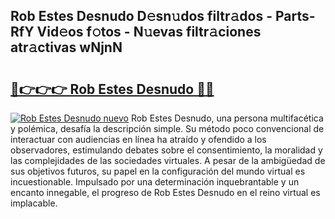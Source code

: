 ## Rob Estes Desnudo D𝚎sn𝚞dos filtr𝚊dos - Parts-RfY Vid𝚎os f𝚘tos - N𝚞evas filtr𝚊ciones atr𝚊ctivas wNjnN

# <h2><a href="http://mb34ji2.tromn.icu/?c=Rob+Estes+Desnudo">🔗👉👉👉 Rob Estes Desnudo 🔗🔗</a></h2>

[![Rob Estes Desnudo nuevo](https://i.imgur.com/pEAQMta.gif)](http://mb34ji2.tromn.icu/?c=Rob+Estes+Desnudo)
Rob Estes Desnudo, una persona multifacética y polémica, desafía la descripción simple. Su método poco convencional de interactuar con audiencias en línea ha atraído y ofendido a los observadores, estimulando debates sobre el consentimiento, la moralidad y las complejidades de las sociedades virtuales. A pesar de la ambigüedad de sus objetivos futuros, su papel en la configuración del mundo virtual es incuestionable. Impulsado por una determinación inquebrantable y un encanto innegable, el progreso de Rob Estes Desnudo en el reino virtual es implacable.
